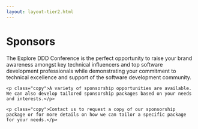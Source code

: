 ```yaml
---
layout: layout-tier2.html
---
```

<div class="container section short sponsorship">
	<h1 class="section-header">Sponsors</h1>
	<p class="copy">The Explore DDD Conference is the perfect opportunity to raise your brand awareness amongst key technical influencers and top software development professionals while demonstrating your commitment to technical excellence and support of the software development community.</p>

	<p class="copy">A variety of sponsorship opportunities are available. We can also develop tailored sponsorship packages based on your needs and interests.</p>

	<p class="copy">Contact us to request a copy of our sponsorship package or for more details on how we can tailor a specific package for your needs.</p>
</div>